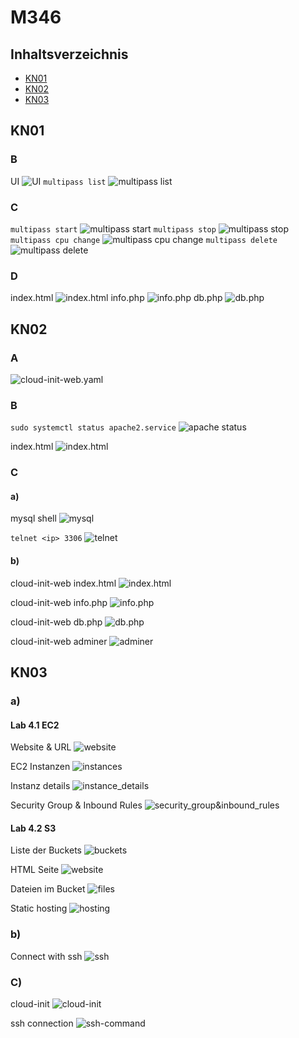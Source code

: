 # M346

## Inhaltsverzeichnis
- [KN01](#kn01)
- [KN02](#kn02)
- [KN03](#kn03)

## KN01

### B

UI
![UI](/KN01/multipass-ui.png)
`multipass list`
![multipass list](/KN01/multipasslist.png)

### C

`multipass start`
![multipass start](/KN01/startedinstanz.png)
`multipass stop`
![multipass stop](/KN01/stoppedinstanz.png)
`multipass cpu change`
![multipass cpu change](/KN01/setcpuinstanz.png)
`multipass delete`
![multipass delete](/KN01/deletedinstanz.png)

### D

index.html
![index.html](/KN01/indexhtml.png)
info.php
![info.php](/KN01/infophp.png)
db.php
![db.php](/KN01/dbphp.png)

## KN02

### A

![cloud-init-web.yaml](/KN02/cloud-init-web.yaml)

### B

`sudo systemctl status apache2.service`
![apache status](/KN02/apache_running.png)

index.html
![index.html](/KN02/cloud-init-web-working.png)

### C

#### a)

mysql shell
![mysql](/KN02/mysql.png)

`telnet <ip> 3306`
![telnet](/KN02/mysql_telnet_connection.png)

#### b)

cloud-init-web index.html
![index.html](/KN02/cloudinitweb_index.png)

cloud-init-web info.php
![info.php](/KN02/cloudinitweb_infophp.png)

cloud-init-web db.php
![db.php](/KN02/cloudinitweb_dbphp.png)

cloud-init-web adminer
![adminer](/KN02/cloudinitweb_adminer.png)

## KN03

### a)

#### Lab 4.1 EC2

Website & URL
![website](/KN03/htmlandurl.png)

EC2 Instanzen
![instances](/KN03/instances.png)

Instanz details
![instance_details](/KN03/instancedetails.png)

Security Group & Inbound Rules
![security_group&inbound_rules](/KN03/securitygroup.png)

#### Lab 4.2 S3

Liste der Buckets
![buckets](/KN03/bucketlist.png)

HTML Seite
![website](/KN03/htmlandurlbucket.png)

Dateien im Bucket
![files](/KN03/dateienbucket.png)

Static hosting
![hosting](/KN03/statichosting.png)

### b)

Connect with ssh
![ssh](/KN03/connectwithssh.png)

### C)

cloud-init
![cloud-init](/KN03/cloud-init-ssh.yaml)

ssh connection
![ssh-command](/KN03/sshconnectC.png)

